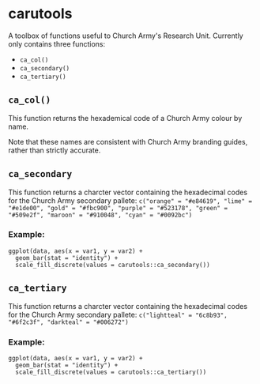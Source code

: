 # carutools
A toolbox of functions useful to Church Army's Research Unit. Currently only contains three functions:

- `ca_col()`
- `ca_secondary()` 
- `ca_tertiary()`

## `ca_col()`

This function returns the hexademical code of a Church Army colour by name. 

Note that these names are consistent with Church Army branding guides, rather than strictly accurate. 

## `ca_secondary`

This function returns a charcter vector containing the hexadecimal codes for the Church Army secondary pallete:
`c("orange" = "#e84619", "lime" = "#e1de00", "gold" = "#fbc900", "purple" = "#523178", "green" = "#509e2f", "maroon" = "#910048", "cyan" = "#0092bc")`

### Example:

```{r}
ggplot(data, aes(x = var1, y = var2) +
  geom_bar(stat = "identity") +
  scale_fill_discrete(values = carutools::ca_secondary())
```

## `ca_tertiary`

This function returns a charcter vector containing the hexadecimal codes for the Church Army secondary pallete:
`c("lightteal" = "6c8b93", "#6f2c3f", "darkteal" = "#006272")`

### Example:

```{r}
ggplot(data, aes(x = var1, y = var2) +
  geom_bar(stat = "identity") +
  scale_fill_discrete(values = carutools::ca_tertiary())
```
